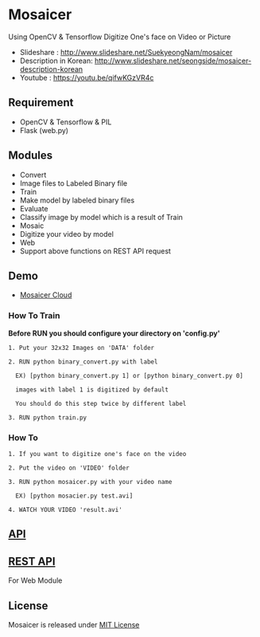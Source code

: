 # Mosaicer
Using OpenCV & Tensorflow Digitize One's face on Video or Picture

* Slideshare : http://www.slideshare.net/SuekyeongNam/mosaicer
* Description in Korean: http://www.slideshare.net/seongside/mosaicer-description-korean
* Youtube : https://youtu.be/qifwKGzVR4c

## Requirement
+ OpenCV & Tensorflow & PIL
+ Flask (web.py)

## Modules
* Convert
 * Image files to Labeled Binary file
* Train
 * Make model by labeled binary files
* Evaluate
 * Classify image by model which is a result of Train
* Mosaic
 * Digitize your video by model
* Web
 * Support above functions on REST API request


## Demo
* [Mosaicer Cloud]

### How To Train
<strong>Before RUN you should configure your directory on 'config.py'</strong>

```
1. Put your 32x32 Images on 'DATA' folder

2. RUN python binary_convert.py with label

  EX) [python binary_convert.py 1] or [python binary_convert.py 0]

  images with label 1 is digitized by default

  You should do this step twice by different label

3. RUN python train.py
```


### How To
```
1. If you want to digitize one's face on the video

2. Put the video on 'VIDEO' folder

3. RUN python mosaicer.py with your video name

  EX) [python mosacier.py test.avi]

4. WATCH YOUR VIDEO 'result.avi'
```

## [API]


## [REST API]
For Web Module


## License
Mosaicer is released under [MIT License]

[MIT License]: https://github.com/seongahjo/Mosaicer/blob/dev/LICENSE
[API]: https://github.com/seongahjo/Mosaicer/blob/master/API.md
[REST API]: https://github.com/seongahjo/Mosaicer/blob/master/REST_API.md
[Mosaicer Cloud]: https://github.com/seongahjo/Mosaicer/tree/master/node
